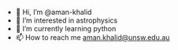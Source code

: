 - 👋 Hi, I’m @aman-khalid
- 👀 I’m interested in astrophysics
- 🌱 I’m currently learning python
- 📫 How to reach me aman.khalid@unsw.edu.au

<!---
aman-khalid/aman-khalid is a ✨ special ✨ repository because its `README.md` (this file) appears on your GitHub profile.
You can click the Preview link to take a look at your changes.
--->
